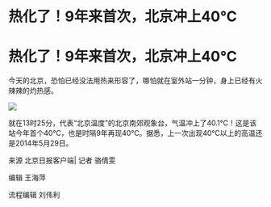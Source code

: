 # 热化了！9年来首次，北京冲上40℃

# 热化了！9年来首次，北京冲上40℃

今天的北京，恐怕已经没法用热来形容了，哪怕就在室外站一分钟，身上已经有火辣辣的灼热感。

![](https://inews.gtimg.com/om_bt/OqGGdTcRL6kjbE2sbg-7CTYI4IaukEHji15iVbR-g2AXUAA/1000)

就在13时25分，代表“北京温度”的北京南郊观象台，气温冲上了40.1℃！这是该站今年首个40℃，也是时隔9年再现40℃。据悉，上一次出现40℃以上的高温还是2014年5月29日。

来源 北京日报客户端| 记者 骆倩雯

编辑 王海萍

流程编辑 刘伟利

